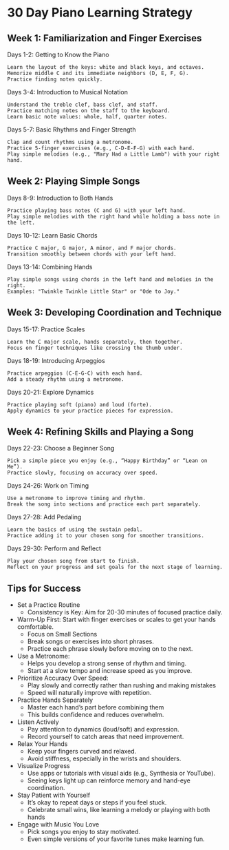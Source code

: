 # 30 Day Piano Learning Strategy

<H2>Week 1: Familiarization and Finger Exercises</H2>

Days 1-2: Getting to Know the Piano

    Learn the layout of the keys: white and black keys, and octaves.
    Memorize middle C and its immediate neighbors (D, E, F, G).
    Practice finding notes quickly.

Days 3-4: Introduction to Musical Notation

    Understand the treble clef, bass clef, and staff.
    Practice matching notes on the staff to the keyboard.
    Learn basic note values: whole, half, quarter notes.

Days 5-7: Basic Rhythms and Finger Strength

    Clap and count rhythms using a metronome.
    Practice 5-finger exercises (e.g., C-D-E-F-G) with each hand.
    Play simple melodies (e.g., "Mary Had a Little Lamb") with your right hand.

<H2>Week 2: Playing Simple Songs</H2>

Days 8-9: Introduction to Both Hands

    Practice playing bass notes (C and G) with your left hand.
    Play simple melodies with the right hand while holding a bass note in the left.

Days 10-12: Learn Basic Chords

    Practice C major, G major, A minor, and F major chords.
    Transition smoothly between chords with your left hand.

Days 13-14: Combining Hands

    Play simple songs using chords in the left hand and melodies in the right.
    Examples: "Twinkle Twinkle Little Star" or "Ode to Joy."

<H2>Week 3: Developing Coordination and Technique</H2>

Days 15-17: Practice Scales

    Learn the C major scale, hands separately, then together.
    Focus on finger techniques like crossing the thumb under.

Days 18-19: Introducing Arpeggios

    Practice arpeggios (C-E-G-C) with each hand.
    Add a steady rhythm using a metronome.

Days 20-21: Explore Dynamics

    Practice playing soft (piano) and loud (forte).
    Apply dynamics to your practice pieces for expression.

<H2>Week 4: Refining Skills and Playing a Song</H2>

Days 22-23: Choose a Beginner Song

    Pick a simple piece you enjoy (e.g., “Happy Birthday” or “Lean on Me”).
    Practice slowly, focusing on accuracy over speed.

Days 24-26: Work on Timing

    Use a metronome to improve timing and rhythm.
    Break the song into sections and practice each part separately.

Days 27-28: Add Pedaling

    Learn the basics of using the sustain pedal.
    Practice adding it to your chosen song for smoother transitions.

Days 29-30: Perform and Reflect

    Play your chosen song from start to finish.
    Reflect on your progress and set goals for the next stage of learning.

<H2>Tips for Success</H2>

- Set a Practice Routine
  - Consistency is Key: Aim for 20-30 minutes of focused practice daily.
- Warm-Up First: Start with finger exercises or scales to get your hands comfortable.
  - Focus on Small Sections
  - Break songs or exercises into short phrases.
  - Practice each phrase slowly before moving on to the next.
- Use a Metronome:
  - Helps you develop a strong sense of rhythm and timing.
  - Start at a slow tempo and increase speed as you improve.
- Prioritize Accuracy Over Speed:
  - Play slowly and correctly rather than rushing and making mistakes
  - Speed will naturally improve with repetition.
- Practice Hands Separately
  - Master each hand’s part before combining them
  - This builds confidence and reduces overwhelm.
- Listen Actively
  - Pay attention to dynamics (loud/soft) and expression.
  - Record yourself to catch areas that need improvement.
- Relax Your Hands
  - Keep your fingers curved and relaxed.
  - Avoid stiffness, especially in the wrists and shoulders.
- Visualize Progress
  - Use apps or tutorials with visual aids (e.g., Synthesia or YouTube).
  - Seeing keys light up can reinforce memory and hand-eye coordination.
- Stay Patient with Yourself
  - It’s okay to repeat days or steps if you feel stuck.
  - Celebrate small wins, like learning a melody or playing with both hands
- Engage with Music You Love
  - Pick songs you enjoy to stay motivated.
  - Even simple versions of your favorite tunes make learning fun.
